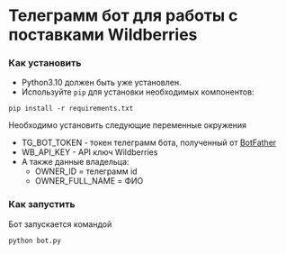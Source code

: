 # Телеграмм бот для работы с поставками Wildberries



### Как установить

- Python3.10 должен быть уже установлен.
- Используйте `pip` для установки необходимых компонентов:

```
pip install -r requirements.txt
```

Необходимо установить следующие переменные окружения 

- TG_BOT_TOKEN - токен телеграмм бота, полученный от [BotFather](https://t.me/BotFather)
- WB_API_KEY - API ключ Wildberries
- А также данные владельца:
  - OWNER_ID = телеграмм id
  - OWNER_FULL_NAME = ФИО

### Как запустить

Бот запускается командой
```
python bot.py
``` 
